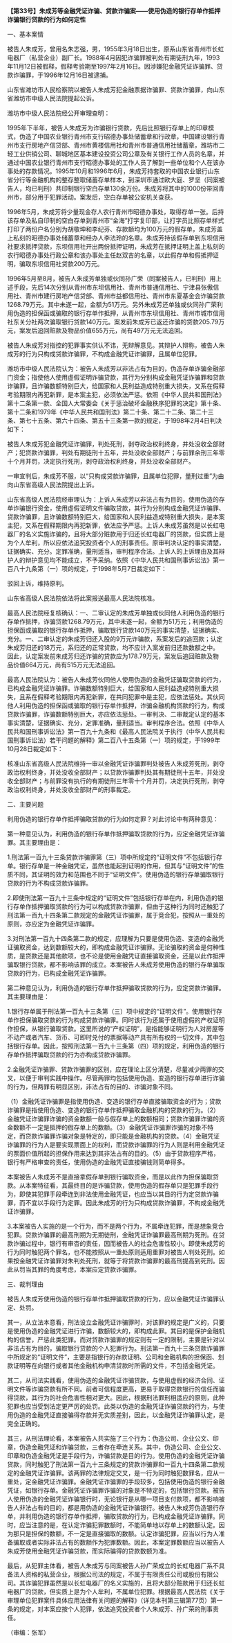 **【第33号】朱成芳等金融凭证诈骗、贷款诈骗案——使用伪造的银行存单作抵押诈骗银行贷款的行为如何定性**

一、基本案情

被告人朱成芳，曾用名朱志强，男，1955年3月18日出生，原系山东省青州市长虹电器厂（私营企业）副厂长。1988年4月因犯诈骗罪被判处有期徒刑九年，1993年11月12日被假释，假释考验期至1997年2月16日。因涉嫌犯金融凭证诈骗罪、贷款诈骗罪，于1996年12月16日被逮捕。

山东省潍坊市人民检察院以被告人朱成芳犯金融票据诈骗罪、贷款诈骗罪，向山东省潍坊市中级人民法院提起公诉。

潍坊市中级人民法院经公开审理查明：

1995年下半年，被告人朱成芳为诈骗银行贷款，先后比照银行存单上的印章模式，伪造了中国农业银行青州市支行昭德办事处储蓄章和行政章，中国建设银行青州市支行房地产信贷部、青州市黄楼信用社和青州市普通信用社储蓄章，潍坊市二轻工业供销公司、聊城地区基本建设投资公司公章及有关银行工作人员的名章，并通过中国农业银行青州市支行昭德办事处的工作人员了解到一些单位和个人在该办事处的存款情况。1995年10月和1996年6月，朱成芳持套取的中国农业银行山东省分行等金融机构的整存整取储蓄存单样本，到深圳市通过欧大庭、罗坚（同案被告人，均已判刑）共印制银行空白存单130余万份。朱成芳将其中的1000份带回青州市，部分用于犯罪活动。案发后，空白存单被公安机关查获。

1996年5月，朱成芳将少量现金存人农行青州市昭德办事处，取得存单一张。后持该存单及私自印制的空白存单到青州市“金海”打字复印部，让打字员比照存单样式打印了两份户名分别为胡敬坤和李纪芬、存款额均为100万元的假存单，朱成芳盖上私刻的昭德办事处储蓄章和经办人李法玲的名章。朱成芳持该假存单到东坝信用社要求抵押贷款，东坝信用社开出两份抵押证明，朱成芳在抵押证明上盖上私刻的农行昭德办事处行政公章和该办事处主任赵双吉的名章，以此假存单和假抵押证明，骗取东坝信用社贷款200万元。

1996年5月至8月，被告人朱成芳单独或伙同孙广荣（同案被告人，已判刑）用上述手段，先后14次分别从青州市东坝信用社、青州市普通信用社、宁津县张傲信用社、青州市建行房地产信贷部、青州市益都信用社、青州市东夏基金会诈骗贷款1268.79万元。其中未遂一起，金额为51万元。另外朱成芳还单独或伙同孙广荣利用伪造的担保函或骗取的银行存单作抵押，从青州市东坝信用社、青州市城市信用社东关分社两次骗取银行贷款140万元。案发前朱成芳已返还诈骗的贷款205.79万元，案发后追回赃款及物品价值655万元，尚有497万元无法追回。

被告人朱成芳对指控的犯罪事实供认不讳，无辩解意见。其辩护人辩称，被告人朱成芳的行为只构成贷款诈骗罪，不构成金融凭证诈骗罪，且属单位犯罪。

潍坊市中级人民法院认为：被告人朱成芳以非法占有为目的，伪造存单诈骗金融部门资金；指使他人使用虚假证明诈骗贷款，其行为分别构成金融凭证诈骗罪和贷款诈骗罪，且诈骗数额特别巨大，给国家和人民利益造成特别重大损失，又系在假释考验期限内再犯新罪，是本案主犯，必须依法严惩。依照《中华人民共和国刑法》第十二条第一款、全国人大常委会《关于惩治破坏金融秩序犯罪的决定》第十条、第十二条和1979年《中华人民共和国刑法》第二十条、第二十二条、第二十三条、第七十五条、第六十四条、第五十三条第一款的规定，于1998年2月4日判决如下：

被告人朱成芳犯金融凭证诈骗罪，判处死刑，剥夺政治权利终身，并处没收全部财产；犯贷款诈骗罪，判处有期徒刑十五年，并处没收全部财产；与前罪余刑三年零十个月并罚，决定执行死刑，剥夺政治权利终身，并处没收全部财产。

一审宣判后，朱成芳不服，以“只构成贷款诈骗罪，且属单位犯罪，量刑过重”为由向山东省高级人民法院提出上诉。

山东省高级人民法院经审理认为：上诉人朱成芳以非法占有为目的，使用伪造的存单诈骗银行资金，使用虚假证明文件骗取贷款，其行为分别构成金融凭证诈骗罪、贷款诈骗罪，且诈骗数额特别巨大，给国家和人民利益造成特别重大损失，是本案主犯，又系在假释期限内再犯新罪，依法应予严惩。上诉人朱成芳虽然是以长虹电器厂的名义实施诈骗的，且将大部分赃款用于归还长虹电器厂的贷款，但实质上是为个人牟利，所以应依法追究投资者个人的刑事责任。原审判决认定的事实清楚，证据确实、充分。定罪准确，量刑适当，审判程序合法。上诉人的上诉理由及其辩护人的辩护意见均不能成立，不予采纳。依照《中华人民共和国刑事诉讼法》第一百八十九条第（一）项的规定，于1998年5月7日裁定如下：

驳回上诉，维持原判。

山东省高级人民法院依法将此案报送最高人民法院核准。

最高人民法院经复核确认：一、二审认定的朱成芳单独或伙同他人利用伪造的银行存单作抵押，诈骗贷款1268.79万元，其中未遂一起，金额为51万元；利用伪造的担保函或骗取的银行存单作抵押，骗取银行贷款140万元的事实清楚，证据确实、充分。一、二审认定的朱成芳归还入股的9万元诈骗款，系案发后的追回款；认定朱成芳归还的18万元，系归还的正常贷款，均不应计入案发前归还款数额之中。因此，认定案发前朱成芳归还诈骗的贷款应为178.79万元，案发后追回赃款及物品价值664万元，尚有515万元无法追回。

最高人民法院认为：被告人朱成芳伙同他人使用伪造的金融凭证骗取贷款的行为，已构成金融凭证诈骗罪。诈骗数额特别巨大，给国家和人民利益造成特别重大损失，且系在假释考验期限内再犯新罪，在共同犯罪中是主犯，应依法惩处。其伙同他人利用伪造的担保函或骗取的银行存单作抵押，诈骗金融机构贷款的行为，构成贷款诈骗罪，诈骗数额特别巨大，亦应依法惩处。一审判决、二审裁定认定的基本事实清楚，证据确实、充分，定罪准确，量刑适当。审判程序合法。依照《中华人民共和国刑事诉讼法》第一百九十九条和《最高人民法院关于执行（中华人民共和国刑事诉讼法）若干问题的解释》第二百八十五条第（一）项的规定，于1999年10月28日裁定如下：

核准山东省高级人民法院维持一审以金融凭证诈骗罪判处被告人朱成芳死刑，剥夺政治权利终身，并处没收全部财产；以贷款诈骗罪判处其有期徒刑十五年，并处没收全部财产；与前罪没有执行的有期徒刑三年零十个月并罚，决定执行死刑，剥夺政治权利终身，并处没收全部财产的刑事裁定。

二、主要问题

利用伪造的银行存单作抵押骗取贷款的行为如何定罪？对此讨论中有两种意见：

第一种意见认为，利用伪造的银行存单作抵押骗取贷款的行为，应定金融凭证诈骗罪。其主要理由是：

1.刑法第一百九十三条贷款诈骗罪第（三）项中所规定的“证明文件”不包括银行存单。银行存单是一种金融凭证，虽然也能起到证明的作用，但其与“证明文件”的性质不同，其证明的效力和范围也不同于“证明文件”。使用伪造的银行存单骗取银行贷款的行为不构成贷款诈骗罪。

2.即使刑法第一百九十三条中规定的“证明文件”包括银行存单在内，利用伪造的银行存单作抵押骗取贷款的行为可以构成贷款诈骗罪，但由于这种行为同时还触犯了刑法第一百九十四条第二款规定的金融凭证诈骗罪，属于竞合犯，按照从一重处的原则，亦应定为金融凭证诈骗罪。

3.对刑法第一百九十四条第二款的规定，应理解为只要是使用伪造、变造的金融凭证骗取资金，达到数额较大的，即构成金融凭证诈骗罪。无论骗取的资金是何种性质，是贷款还是其他款项，也不论是使用金融凭证直接骗取资金，还是以此作抵押骗取银行贷款，都不影响该罪的成立。本案被告人朱成芳使用伪造的银行存单骗取贷款的行为，已构成金融凭证诈骗罪。

第二种意见认为，利用伪造的银行存单作抵押骗取贷款的行为，应定贷款诈骗罪。其主要理由是：

1.银行存单属于刑法第一百九十三条第（三）项中规定的“证明文件”。使用银行存单作担保骗取贷款的行为构成贷款诈骗罪。同时该行为还属于使用虚假的产权证明作担保，从银行骗取贷款。这里所说的“产权证明”，是指能够证明行为人对房屋等不动产或者汽车、货币、可即时兑付的票据等动产具有所有权的一切文件，其中包括银行存单。因此，按照刑法第一百九十三条第（四）项的规定，利用伪造的银行存单作抵押骗取贷款的行为亦构成贷款诈骗罪。

2.金融凭证诈骗罪、贷款诈骗罪的区别，应在理论上区分清楚，尽量减少两罪的交叉，以便于审判实践中操作。尽管两罪均包括使用伪造、变造的银行存单进行诈骗的行为，但两罪有明显区别，非法占有的目的、诈骗对象不同。

（1）金融凭证诈骗罪是指使用伪造、变造的银行存单直接骗取资金的行为；贷款诈骗罪是指使用伪造、变造的银行存单作抵押骗取金融机构的贷款的行为。（2）金融凭证诈骗罪诈骗的资金数额一般与假存单上的数额相同；贷款诈骗罪诈骗的资金数额不一定是抵押的假存单上的数额。（3）金融凭证诈骗罪诈骗的对象不特定，而贷款诈骗罪诈骗对象是特定的，即只能是金融机构的贷款。（4）金融凭证诈骗罪的行为人是要实现票面上的权利，而贷款诈骗罪的行为人则是利用金融凭证的票面价值所起的担保作用来达到其非法占有的目的。（5）由于贷款程序严格，银行有严格审查的责任，使用伪造的金融凭证直接骗钱则简单得多。

本案被告人朱成芳不是直接拿假存单到银行骗取资金，而是以此作为担保骗取贷款。从本案特征看，其最终目的是诈骗贷款，使用伪造的假存单只是犯罪手段行为，即使其犯罪手段牵连到非法使用金融凭证，也应当以其目的行为定贷款诈骗罪，而不宜以手段行为定罪。因此朱成芳的行为只构成贷款诈骗罪，不构成金融凭证诈骗罪。

3.本案被告人实施的是一个行为，而不是两个行为，不属牵连犯罪，而是想象竞合犯罪。贷款诈骗罪的最高刑期为无期徒刑，金融凭证诈骗罪最高刑期为死刑。在贷款诈骗过程中，银行有审杏的责任，因而被告人的社会危害性较小。即使朱成芳的行为同时触犯两个罪名，也不能按照从一重处原则适用重罪对被告人判处死刑。如果按金融凭证诈骗罪对朱判处死刑，就等于将贷款诈骗罪的最高刑提高到死刑。因此从罚当其罪的角度考虑，本案应定贷款诈骗罪。

三、裁判理由

被告人朱成芳使用伪造的银行存单作抵押骗取贷款的行为，应以金融凭证诈骗罪认定、处罚。

其一，从立法本意看，刑法设立金融凭证诈骗罪时，对该罪的规定是广义的，只要是使用伪造的金融凭证进行诈骗，数额较大的，即构成此罪。其目的是保护金融机构的信誉，严惩此类犯罪。而对贷款诈骗罪的规定则有一定的限制，主要是针对以非法占有为目的，骗取银行贷款的个人犯罪行为。刑法第一百九十三条贷款诈骗罪中所规定的“证明文件”，主要是指银行的存款证明、公司和金融机构的担保函、划款证明等在向银行或者其他金融机构申清贷款时所需的文件，不包括金融凭证。

其二，从司法实践看，使用伪造的金融凭证诈骗贷款，与使用虚假的经济合同、证明文件等诈骗贷款有所不同。前者可信程度更高，更易于取得贷款银行的信任而骗得贷款，其行为的社会危害性相对更大。因此，根据刑法罪刑相适应的原则，此种犯罪也应当受到法定更严厉的处罚。此类以伪造的金融凭证诈骗贷款的行为，与使用伪造的金融凭证直接骗得存款并无实质差别，因此，以金融凭证诈骗罪认定，是完全正确的。

其三，从刑法理论看，本案被告人共实施了三个行为：伪造公司、企业公文、印章，伪造金融凭证和诈骗贷款，三者存在牵连关系。其中，伪造公司、企业公文、印章和伪造金融凭证是手段行为，诈骗贷款是目的行为。使用伪造的金融凭证诈骗贷款，同时触犯了刑法第一百九十三条规定的贷款诈骗罪和一百九十四条第二款规定的金融凭证诈骗罪。该两罪的法律规定交叉，是一行为同时触犯数罪名，应从一重处，定金融凭证诈骗罪。金融凭证诈骗罪的手段较多，包括使用伪造的银行金融凭证，如银行存单。金融凭证诈骗罪诈骗的对象是不特定的，包括银行贷款。被告人使用伪造的金融凭证诈骗银行时，无论银行是从哪一项目支付款项，都不影响被告人非法占有的目的，都是用伪造的金融凭证诈骗银行。被告人朱成芳伪造银行存单，并利用伪造的银行存单作抵押，骗取贷款的行为，已构成金融凭证诈骗罪。同时，应当注意的是，在认定诈骗犯罪数额时，不能简单地以存单上的数额认定。因为那只是担保的数额，不一定是直接骗取的数额。认定诈骗犯罪，应当以行为人准备骗取或者实际非法占有的数额作为犯罪数额。因此，本案定罪数额应当以被告人朱成芳使用金融凭证诈骗贷款，而实际骗得的贷款数额为准。

最后，从犯罪主体看，被告人朱成芳与同案被告人孙广荣成立的长虹电器厂系不具备法人资格的私营企业，根据公司法的规定，不属于有限责任公司或股份有限公司。其诈骗犯罪虽然是以长虹电器厂的名义实施的，且将大部分赃款用于归还长虹电器厂的贷款，但实质上是为个人牟利，不属单位犯罪。根据最高人民法院《关于审理单位犯罪案件具体应用法律有关问题的解释》（详见本刊第三辑第77页）第一条的规定，对本案应按个人犯罪，依法追究投资者个人朱成芳、孙广荣的刑事责任。

（审编：张军）
